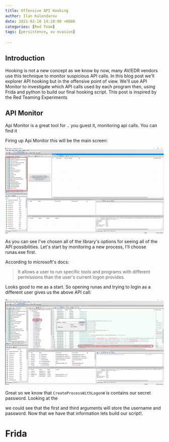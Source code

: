 ```yaml
---
title: Offensive API Hooking
author: Ilan Kalendarov
date: 2021-02-10 14:10:00 +0800
categories: [Red Team]
tags: [persistence, av evasion]

---
```


## Introduction

Hooking is not a new concept as we know by now, many AV/EDR vendors use this technique to monitor suspicious API calls. In this blog post we'll explorer API hooking but in the offensive point of view. We'll use API Monitor to investigate which API calls used by each program  then, using Frida and python to build our final hooking script. This post is inspired by the Red Teaming Experiments 

[blog]: https://www.ired.team/miscellaneous-reversing-forensics/windows-kernel-internals/instrumenting-windows-apis-with-frida



## API Monitor

Api Monitor is a great tool for .. you guest it, monitoring api calls. You can find it 

[here]: http://www.rohitab.com/downloads

Firing up Api Monitor this will be the main screen:

![](https://raw.githubusercontent.com/IlanKalendarov/IlanKalendarov.github.io/main/Images/ApiMonitorHomeScreen.png)

As you can see I've chosen all of the library's options for seeing all of the API possibilities. Let's start by monitoring a new process, I'll choose runas.exe first.

According to microsoft's docs:

> It allows a user to run specific tools and programs with different permissions than the user's current logon provides.

Looks good to me as a start. So opening runas and trying to login as a different user gives us the above API call:

![](https://raw.githubusercontent.com/IlanKalendarov/IlanKalendarov.github.io/main/Images/RunasAPICall.png)

Great so we know that `CreateProcessWithLogonW` is contains our secret password. Looking at the 

[msdn docs]: https://docs.microsoft.com/en-us/windows/win32/api/winbase/nf-winbase-createprocesswithlogonw

 we could see that the first and third arguments will store the username and password. Now that we have that information lets build our script!.

# Frida




